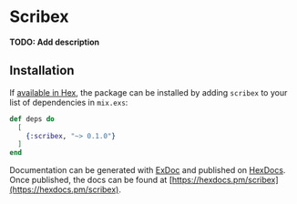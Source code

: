 # Scribex

**TODO: Add description**

## Installation

If [available in Hex](https://hex.pm/docs/publish), the package can be installed
by adding `scribex` to your list of dependencies in `mix.exs`:

```elixir
def deps do
  [
    {:scribex, "~> 0.1.0"}
  ]
end
```

Documentation can be generated with [ExDoc](https://github.com/elixir-lang/ex_doc)
and published on [HexDocs](https://hexdocs.pm). Once published, the docs can
be found at [https://hexdocs.pm/scribex](https://hexdocs.pm/scribex).

